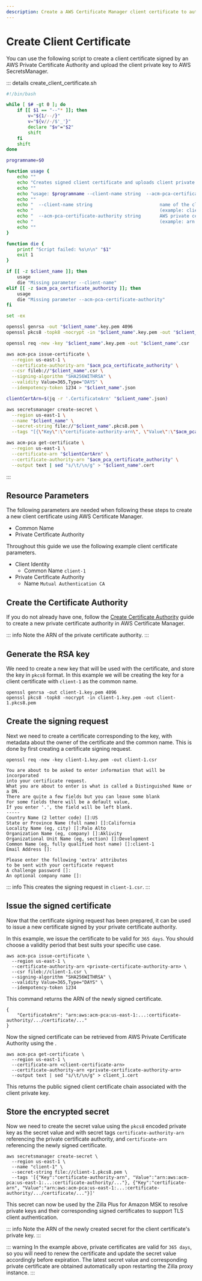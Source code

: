 ```yaml
---
description: Create a AWS Certificate Manager client certificate to authenticate Kafka client identity.
---
```


# Create Client Certificate

You can use the following script to create a client certificate signed by an AWS Private Certificate Authority and upload the client private key to AWS SecretsManager.

::: details create_client_certificate.sh

```bash
#!/bin/bash

while [ $# -gt 0 ]; do
    if [[ $1 == "--"* ]]; then
        v="${1/--/}"
        v="${v//-/$'_'}"
        declare "$v"="$2"
        shift
    fi
    shift
done

programname=$0

function usage {
    echo ""
    echo "Creates signed client certificate and uploads client private key to SecretsManager"
    echo ""
    echo "usage: $programname --client-name string  --acm-pca-certificate-authority string"
    echo ""
    echo "  --client-name string                         name of the client"
    echo "                                               (example: client-1)"
    echo "  --acm-pca-certificate-authority string       AWS private certificate authority arn"
    echo "                                               (example: arn:aws:acm-pca:us-east-1..:certificate-authority)"
    echo ""
}

function die {
    printf "Script failed: %s\n\n" "$1"
    exit 1
}

if [[ -z $client_name ]]; then
    usage
    die "Missing parameter --client-name"
elif [[ -z $acm_pca_certificate_authority ]]; then
    usage
    die "Missing parameter --acm-pca-certificate-authority"
fi

set -ex

openssl genrsa -out "$client_name".key.pem 4096
openssl pkcs8 -topk8 -nocrypt -in "$client_name".key.pem -out "$client_name".pkcs8.pem

openssl req -new -key "$client_name".key.pem -out "$client_name".csr

aws acm-pca issue-certificate \
  --region us-east-1 \
  --certificate-authority-arn "$acm_pca_certificate_authority" \
  --csr fileb://"$client_name".csr \
  --signing-algorithm "SHA256WITHRSA" \
  --validity Value=365,Type="DAYS" \
  --idempotency-token 1234 > "$client_name".json

clientCertArn=$(jq -r '.CertificateArn' "$client_name".json)

aws secretsmanager create-secret \
  --region us-east-1 \
  --name "$client_name" \
  --secret-string file://"$client_name".pkcs8.pem \
  --tags "[{\"Key\":\"certificate-authority-arn\", \"Value\":\"$acm_pca_certificate_authority\"}, {\"Key\":\"certificate-arn\", \"Value\": \"$clientCertArn\"}]"

aws acm-pca get-certificate \
  --region us-east-1 \
  --certificate-arn "$clientCertArn" \
  --certificate-authority-arn "$acm_pca_certificate_authority" \
  --output text | sed "s/\t/\n/g" > "$client_name".cert

```

:::

## Resource Parameters

The following parameters are needed when following these steps to create a new client certificate using AWS Certificate Manager.

- Common Name
- Private Certificate Authority

Throughout this guide we use the following example client certificate parameters.

- Client Identity
  - Common Name `client-1`
- Private Certificate Authority
  - Name `Mutual Authentication CA`

## Create the Certificate Authority

If you do not already have one, follow the [Create Certificate Authority](./create-certificate-authority-acm.md) guide to create a new private certificate authority in AWS Certificate Manager.

::: info
Note the ARN of the private certificate authority.
:::

## Generate the RSA key

We need to create a new key that will be used with the certificate, and store the key in `pkcs8` format. In this example we will be creating the key for a client certificate with `client-1` as the common name.

```bash:no-line-numbers
openssl genrsa -out client-1.key.pem 4096
openssl pkcs8 -topk8 -nocrypt -in client-1.key.pem -out client-1.pkcs8.pem
```

## Create the signing request

Next we need to create a certificate corresponding to the key, with metadata about the owner of the certificate and the common name. This is done by first creating a certificate signing request.

```bash:no-line-numbers
openssl req -new -key client-1.key.pem -out client-1.csr
```

```output:no-line-numbers
You are about to be asked to enter information that will be incorporated
into your certificate request.
What you are about to enter is what is called a Distinguished Name or a DN.
There are quite a few fields but you can leave some blank
For some fields there will be a default value,
If you enter '.', the field will be left blank.
-----
Country Name (2 letter code) []:US
State or Province Name (full name) []:California
Locality Name (eg, city) []:Palo Alto
Organization Name (eg, company) []:Aklivity
Organizational Unit Name (eg, section) []:Development
Common Name (eg, fully qualified host name) []:client-1
Email Address []:

Please enter the following 'extra' attributes
to be sent with your certificate request
A challenge password []:
An optional company name []:
```

::: info
This creates the signing request in `client-1.csr`.
:::

## Issue the signed certificate

Now that the certificate signing request has been prepared, it can be used to issue a new certificate signed by your private certificate authority.

In this example, we issue the certificate to be valid for `365 days`. You should choose a validity period that best suits your specific use case.

```bash:no-line-numbers
aws acm-pca issue-certificate \
  --region us-east-1 \
  --certificate-authority-arn <private-certificate-authority-arn> \
  --csr fileb://client-1.csr \
  --signing-algorithm "SHA256WITHRSA" \
  --validity Value=365,Type="DAYS" \
  --idempotency-token 1234
```

This command returns the ARN of the newly signed certificate.

```json:no-line-numbers
{
    "CertificateArn": "arn:aws:acm-pca:us-east-1:...:certificate-authority/.../certificate/..."
}
```

Now the signed certificate can be retrieved from AWS Private Certificate Authority using the .

```bash:no-line-numbers
aws acm-pca get-certificate \
  --region us-east-1 \
  --certificate-arn <client-certificate-arn>
  --certificate-authority-arn <private-certificate-authority-arn>
  --output text | sed "s/\t/\n/g" > client_1.cert
```

This returns the public signed client certificate chain associated with the client private key.

## Store the encrypted secret

Now we need to create the secret value using the `pkcs8` encoded private key as the secret value and with secret tags `certificate-authority-arn` referencing the private certificate authority, and `certificate-arn` referencing the newly signed certificate.

```bash:no-line-numbers
aws secretsmanager create-secret \
  --region us-east-1 \
  --name "client-1" \
  --secret-string file://client-1.pkcs8.pem \
  --tags '[{"Key":"certificate-authority-arn", "Value":"arn:aws:acm-pca:us-east-1:...:certificate-authority/..."}, {"Key":"certificate-arn", "Value":"arn:aws:acm-pca:us-east-1:...:certificate-authority/.../certificate/..."}]'
```

This secret can now be used by the Zilla Plus for Amazon MSK to resolve private keys and their corresponding signed certificates to support TLS client authentication.

::: info
Note the ARN of the newly created secret for the client certificate's private key.
:::

::: warning
In the example above, private certificates are valid for `365 days`, so you will need to renew the certificate and update the secret value accordingly before expiration. The latest secret value and corresponding private certificate are obtained automatically upon restarting the Zilla proxy instance.
:::
